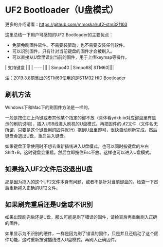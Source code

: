 # UF2 Bootloader（U盘模式）

更多的介绍请看：https://github.com/mmoskal/uf2-stm32f103

这里总结一下用户可感知的UF2 Bootloader的主要优点：

  - 免驱免刷固件软件。不需要装驱动，也不需要安装任何软件。
  - 可以识别固件，只有针对当前键盘的固件才会被刷入。
  - 可以直接从U盘里读出当前的固件，用于上传keymap等操作。

| 支持键盘 |||
| ---- |||
| Simpo40 | Simpo68| STM60||||

注：2019.3.8前售出的STM60使用的是STM32 HID Bootloader

## 刷机方法

Windows下和Mac下的刷固件方法是一样的。

一般是按住左上角键或者其他某个指定的键不放（具体看ydkb.io对应键盘里有显示的刷机说明），插入USB线进入刷机的U盘模式。再把固件的uf2文件（文件名无所谓，只要是这个键盘用的固件就行）拖到U盘里即可，很快自动刷新完成，然后键盘会退出U盘，重启进入键盘。

如果键盘正常使用时不想去重新插线进入U盘模式，也可以同时按键盘的左右Shift+B，这时键盘会重启，然后立即按住Esc不放。这样也可以进入U盘模式。


## 如果拖入UF2文件后没退出U盘

那是因为拖入的这个UF2文件本身有问题，或者不是针对当前键盘的。检查一下然后重新拖入正确的UF2文件。


## 如果刷完重启还是U盘或不识别

如果出现刷完后还是U盘，那么可能是刷了错误的固件，请检查后再重新刷入正确的固件。

如果显示为不识别的硬件，一样是因为刷了错误的固件，只是并且还启动了这个固件功能，这时重新按键插线进入U盘模式，再刷入正确固件。